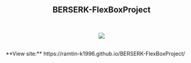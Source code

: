 <h2 align="center"> BERSERK-FlexBoxProject </h2> 
<br> 




<p align="center"> <img src=https://github.com/ramtin-K1996/BERSERK-FlexBoxProject/blob/main/images/video_gif.gif /></p> 
<br> 
**View site:** https://ramtin-k1996.github.io/BERSERK-FlexBoxProject/
